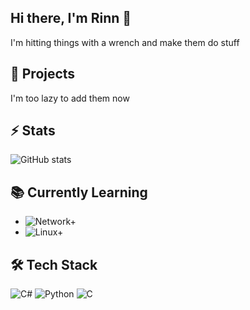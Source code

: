 ## Hi there, I'm Rinn 👋
I'm hitting things with a wrench and make them do stuff

## 🔭 Projects
I'm too lazy to add them now

## ⚡ Stats
![GitHub stats](https://github-readme-stats.vercel.app/api?username=AkumaRinn&show_icons=true&theme=radical)

## 📚 Currently Learning
- ![Network+](https://img.shields.io/badge/CompTIA-Network%2B-red?logo=comptia&logoColor=white) 
- ![Linux+](https://img.shields.io/badge/CompTIA-Linux%2B-orange?logo=linux&logoColor=white) 

## 🛠️ Tech Stack
![C#](https://img.shields.io/badge/C%23-239120?style=for-the-badge&logo=c-sharp&logoColor=white)
![Python](https://img.shields.io/badge/Python-3776AB?style=for-the-badge&logo=python&logoColor=white)
![C](https://img.shields.io/badge/C-555555?style=for-the-badge&logo=c&logoColor=white)

<!--
**AkumaRinn/AkumaRinn** is a ✨ _special_ ✨ repository because its `README.md` (this file) appears on your GitHub profile.

Here are some ideas to get you started:

-🔭 I’m currently working on ...
- 🌱 I’m currently learning ...
- 👯 I’m looking to collaborate on ...
- 🤔 I’m looking for help with ...
- 💬 Ask me about ...
- 📫 How to reach me: ...
- 😄 Pronouns: ...
- ⚡ Fun fact: ...
-->
